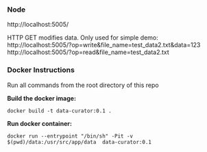 ### Node

http://localhost:5005/

HTTP GET modifies data.  Only used for simple demo:
http://localhost:5005/?op=write&file_name=test_data2.txt&data=123
http://localhost:5005/?op=read&file_name=test_data2.txt

### Docker Instructions

Run all commands from the root directory of this repo

**Build the docker image:**

```
docker build -t data-curator:0.1 .
```

**Run docker container:**

```
docker run --entrypoint "/bin/sh" -Pit -v $(pwd)/data:/usr/src/app/data  data-curator:0.1
```